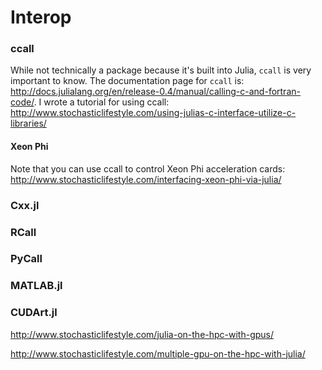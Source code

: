 
# Interop

### ccall

While not technically a package because it's built into Julia, `ccall` is very important to know. The documentation page for `ccall` is: http://docs.julialang.org/en/release-0.4/manual/calling-c-and-fortran-code/. I wrote a tutorial for using ccall: http://www.stochasticlifestyle.com/using-julias-c-interface-utilize-c-libraries/

#### Xeon Phi

Note that you can use ccall to control Xeon Phi acceleration cards: http://www.stochasticlifestyle.com/interfacing-xeon-phi-via-julia/

### Cxx.jl

### RCall

### PyCall

### MATLAB.jl

### CUDArt.jl

http://www.stochasticlifestyle.com/julia-on-the-hpc-with-gpus/

http://www.stochasticlifestyle.com/multiple-gpu-on-the-hpc-with-julia/
